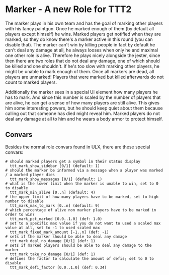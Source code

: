 # Marker - A new Role for TTT2

The marker plays in his own team and has the goal of marking other players with his fancy paintgun. Once he marked enough of them (by default all players except himself) he wins. Marked players get notified when they are marked, so they do know there's a marker active in this round (you can disable that). The marker can't win by killing people in fact by default he can't deal any damage at all, he always looses when only he and maximal one other role is alive. Therefore he plays nicely alongside the jester, since then there are two roles that do not deal any damage, one of which should be killed and one shouldn't. If he's too slow with marking other players, he might be unable to mark enough of them. Once all markers are dead, all players are unmarked! Players that were marked but killed afterwards do not count to marked players.

Additionally the marker sees in a special UI element how many players he has to mark. And since this number is scaled by the number of players that are alive, he can get a sense of how many players are still alive. This gives him some interesting powers, but he should keep quiet about them because calling out that someone has died might reveal him. Marked players do not deal any damage at all to him and he wears a body armor to protect himself.

## Convars

Besides the normal role convars found in ULX, there are these special convars:

```
# should marked players get a symbol in their status display
  ttt_mark_show_sidebar [0/1] (default: 1)
# should the marker be informed via a message when a player was marked / a marked player dies
  ttt_mark_show_messages [0/1] (default: 1)
# what is the lower limit when the marker is unable to win, set to 0 to disable
  ttt_mark_min_alive [0..n] (default: 4)
# the upper limit of how many players have to be marked, set to high number to disable
  ttt_mark_max_to_mark [0..n] (default: 9)
# which percentage of alive non marker players have to be marked in order to win?
  ttt_mark_pct_marked [0.0..1.0] (def: 1.0)
# set to a specific max value if you do not want to used a scaled max value at all, set to -1 to used scaled max
  ttt_mark_fixed_mark_amount [-1..n] (def: -1)
# sets if the marker should be able to deal any damage
  ttt_mark_deal_no_damage [0/1] (def: 1)
# sets if marked players should be able to deal any damage to the marker
  ttt_mark_take_no_damage [0/1] (def: 1)
# defines the factor to calculate the amount of defis; set to 0 to disable
  ttt_mark_defi_factor [0.0..1.0] (def: 0.34)
```
